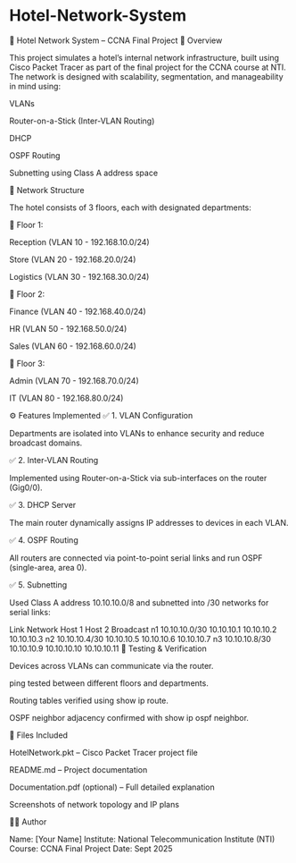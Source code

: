 # Hotel-Network-System
🏨 Hotel Network System – CCNA Final Project
📘 Overview

This project simulates a hotel’s internal network infrastructure, built using Cisco Packet Tracer as part of the final project for the CCNA course at NTI.
The network is designed with scalability, segmentation, and manageability in mind using:

VLANs

Router-on-a-Stick (Inter-VLAN Routing)

DHCP

OSPF Routing

Subnetting using Class A address space

🏢 Network Structure

The hotel consists of 3 floors, each with designated departments:

🔹 Floor 1:

Reception (VLAN 10 - 192.168.10.0/24)

Store (VLAN 20 - 192.168.20.0/24)

Logistics (VLAN 30 - 192.168.30.0/24)

🔹 Floor 2:

Finance (VLAN 40 - 192.168.40.0/24)

HR (VLAN 50 - 192.168.50.0/24)

Sales (VLAN 60 - 192.168.60.0/24)

🔹 Floor 3:

Admin (VLAN 70 - 192.168.70.0/24)

IT (VLAN 80 - 192.168.80.0/24)

⚙️ Features Implemented
✅ 1. VLAN Configuration

Departments are isolated into VLANs to enhance security and reduce broadcast domains.

✅ 2. Inter-VLAN Routing

Implemented using Router-on-a-Stick via sub-interfaces on the router (Gig0/0).

✅ 3. DHCP Server

The main router dynamically assigns IP addresses to devices in each VLAN.

✅ 4. OSPF Routing

All routers are connected via point-to-point serial links and run OSPF (single-area, area 0).

✅ 5. Subnetting

Used Class A address 10.10.10.0/8 and subnetted into /30 networks for serial links:

Link	Network	Host 1	Host 2	Broadcast
n1	10.10.10.0/30	10.10.10.1	10.10.10.2	10.10.10.3
n2	10.10.10.4/30	10.10.10.5	10.10.10.6	10.10.10.7
n3	10.10.10.8/30	10.10.10.9	10.10.10.10	10.10.10.11
🧪 Testing & Verification

Devices across VLANs can communicate via the router.

ping tested between different floors and departments.

Routing tables verified using show ip route.

OSPF neighbor adjacency confirmed with show ip ospf neighbor.

📁 Files Included

HotelNetwork.pkt – Cisco Packet Tracer project file

README.md – Project documentation

Documentation.pdf (optional) – Full detailed explanation

Screenshots of network topology and IP plans

👨‍💻 Author

Name: [Your Name]
Institute: National Telecommunication Institute (NTI)
Course: CCNA Final Project
Date: Sept 2025
